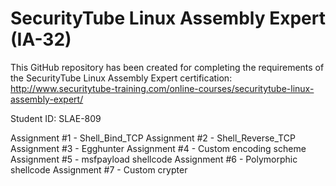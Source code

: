 # SecurityTube Linux Assembly Expert (IA-32)
This GitHub repository has been created for completing the requirements of the SecurityTube Linux Assembly Expert certification:
http://www.securitytube-training.com/online-courses/securitytube-linux-assembly-expert/

Student ID: SLAE-809

Assignment #1 - Shell_Bind_TCP
Assignment #2 - Shell_Reverse_TCP
Assignment #3 - Egghunter
Assignment #4 - Custom encoding scheme
Assignment #5 - msfpayload shellcode
Assignment #6 - Polymorphic shellcode
Assignment #7 - Custom crypter

